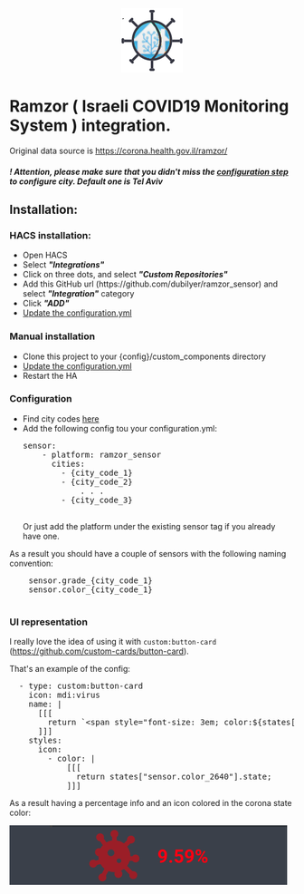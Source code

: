 <p align="center">
  <img src="https://github.com/dubilyer/ramzor_sensor/blob/readme/ramzor1.png?raw=true">
</p>

<h1>Ramzor ( Israeli COVID19 Monitoring System ) integration.</h1>

Original data source is https://corona.health.gov.il/ramzor/

<h4><i>! Attention, please make sure that you didn't miss the <a href=#config>configuration step</a> to configure city. Default one is Tel Aviv</i></h4>

<h2>Installation:</h2>

<h3>HACS installation:</h3>
<ul>
    <li>Open HACS</li>
    <li>Select  <b><i>"Integrations"</i></b></li>
    <li>Click on three dots, and select  <b><i>"Custom Repositories"</i></b></li>
    <li>Add this GitHub url (<a>https://github.com/dubilyer/ramzor_sensor</a>) and select <b><i>"Integration"</i></b> category </li>
    <li>Click  <b><i>"ADD"</i></b></li>
    <li><a href="#config">Update the configuration.yml</a></li>
</ul>
<h3>Manual installation</h3>
<ul>
    <li>Clone this project to your {config}/custom_components directory</li>
    <li><a href="#config">Update the configuration.yml</a></li>
    <li>Restart the HA</li>
</ul>

<h3 id=config>Configuration</h3>
<ul>
<li>Find city codes <a href="https://github.com/dubilyer/ramzor_sensor/tree/master/city_scrapper/cities.csv">here</a></li>
    <li>Add the following config tou your configuration.yml:
        <pre>
sensor:
    - platform: ramzor_sensor
      cities: 
        - {city_code_1}
        - {city_code_2}
            . . .
        - {city_code_3}
        </pre>
    Or just add the platform under the existing sensor tag if you already have one.
    </li>
</ul>

As a result you should have a couple of sensors with the following naming convention:
 <pre>
    sensor.grade_{city_code_1}
    sensor.color_{city_code_1}
 </pre>

<h3 id=config>UI representation</h3>

I really love the idea of using it with `custom:button-card` (https://github.com/custom-cards/button-card).

That's an example of the config:

<pre>
  - type: custom:button-card
    icon: mdi:virus
    name: |
      [[[
        return `&ltspan style="font-size: 3em; color:${states['sensor.color_2640'].state}"&gt${states["sensor.grade_2640"].state}%&lt/span&gt`;
      ]]]
    styles:
      icon:
        - color: |
            [[[
              return states["sensor.color_2640"].state;
            ]]]
</pre>

As a result having a percentage info and an icon colored in the corona state color:

![](https://github.com/dubilyer/ramzor_sensor/blob/master/card.png?raw=true)
